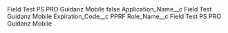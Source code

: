 <?xml version="1.0" encoding="UTF-8"?>
<CustomMetadata xmlns="http://soap.sforce.com/2006/04/metadata" xmlns:xsi="http://www.w3.org/2001/XMLSchema-instance" xmlns:xsd="http://www.w3.org/2001/XMLSchema">
    <label>Field Test PS PRO Guidanz Mobile</label>
    <protected>false</protected>
    <values>
        <field>Application_Name__c</field>
        <value xsi:type="xsd:string">Field Test Guidanz Mobile</value>
    </values>
    <values>
        <field>Expiration_Code__c</field>
        <value xsi:type="xsd:string">PPRF</value>
    </values>
    <values>
        <field>Role_Name__c</field>
        <value xsi:type="xsd:string">Field Test PS PRO Guidanz Mobile</value>
    </values>
</CustomMetadata>
